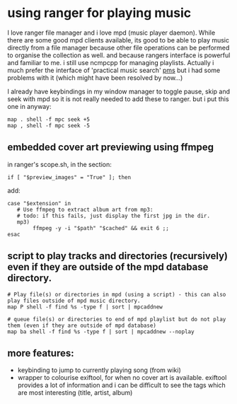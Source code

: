 
# using ranger for playing music

I love ranger file manager and i love mpd (music player daemon).  While there are some good mpd clients available, its good to be able to play music directly from a file manager because other file operations can be performed to organise the collection as well.  and because rangers interface is powerful and familiar to me.  i still use ncmpcpp for managing playlists.  Actually i much prefer the interface of 'practical music search' [pms](https://ambientsound.github.io/pms/) but i had some problems with it (which might have been resolved by now...)

I already have keybindings in my window manager to toggle pause, skip and seek with mpd so it is not really needed to add these to ranger. but i put this one in anyway:

    map . shell -f mpc seek +5
    map , shell -f mpc seek -5


## embedded cover art previewing using ffmpeg
in ranger's scope.sh, in the section: 

    if [ "$preview_images" = "True" ]; then

add:

    case "$extension" in
       # Use ffmpeg to extract album art from mp3:
       # todo: if this fails, just display the first jpg in the dir. 
       mp3)
            ffmpeg -y -i "$path" "$cached" && exit 6 ;;
    esac


## script to play tracks and directories (recursively) even if they are outside of the mpd database directory.  

    # Play file(s) or directories in mpd (using a script) - this can also play files outside of mpd music directory.
    map P shell -f find %s -type f | sort | mpcaddnew 

    # queue file(s) or directories to end of mpd playlist but do not play them (even if they are outside of mpd database) 
    map ba shell -f find %s -type f | sort | mpcaddnew --noplay

## more features:
* keybinding to jump to currently playing song (from wiki)
* wrapper to colourise exiftool, for when no cover art is available. exiftool provides a lot of information and i can be difficult to see the tags which are most interesting (title, artist, album)
